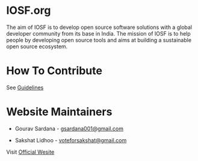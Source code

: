# IOSF.org

The aim of IOSF is to develop open source software solutions with a global developer community from its base in India. The mission of IOSF is to help people by developing open source tools and aims at building a sustainable open source ecosystem.

# How To Contribute

See [Guidelines](https://github.com/IndianOpenSourceFoundation/IOSF_Website/blob/master/Contributing.md)

# Website Maintainers

* Gourav Sardana - gsardana001@gmail.com

* Sakshat Lidhoo - voteforsakshat@gmail.com

Visit [Official Wesite](http://www.indianopensourcefoundation.org/)
